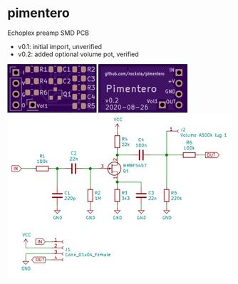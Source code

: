 # pimentero

Echoplex preamp SMD PCB

* v0.1: initial import, unverified
* v0.2: added optional volume pot, verified

![Front](https://raw.githubusercontent.com/rockola/pimentero/master/images/pimentero-v0.2-front.png)
![Back](https://raw.githubusercontent.com/rockola/pimentero/master/images/pimentero-v0.2-back.png)
![Schematic](https://raw.githubusercontent.com/rockola/pimentero/master/images/pimentero-schematic.png)
